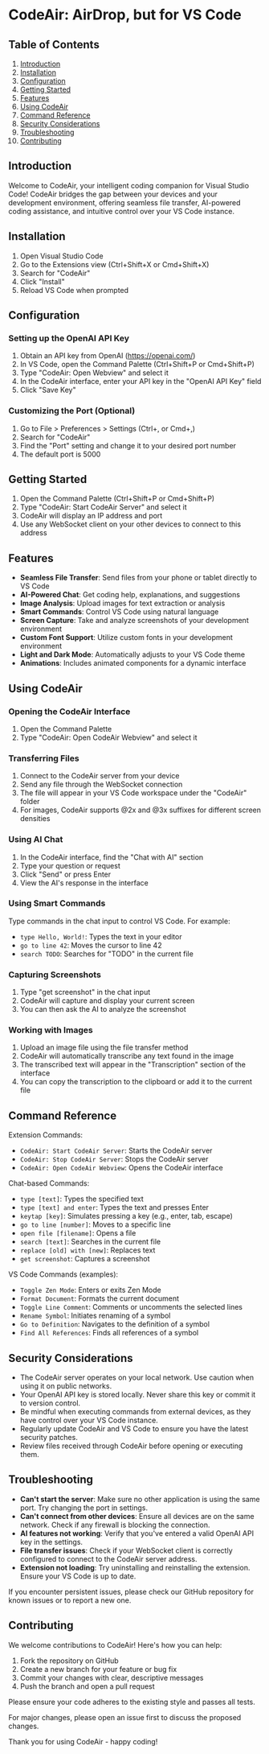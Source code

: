 # CodeAir: AirDrop, but for VS Code

## Table of Contents
1. [Introduction](#introduction)
2. [Installation](#installation)
3. [Configuration](#configuration)
4. [Getting Started](#getting-started)
5. [Features](#features)
6. [Using CodeAir](#using-codeair)
7. [Command Reference](#command-reference)
8. [Security Considerations](#security-considerations)
9. [Troubleshooting](#troubleshooting)
10. [Contributing](#contributing)

## Introduction

Welcome to CodeAir, your intelligent coding companion for Visual Studio Code! CodeAir bridges the gap between your devices and your development environment, offering seamless file transfer, AI-powered coding assistance, and intuitive control over your VS Code instance.

## Installation

1. Open Visual Studio Code
2. Go to the Extensions view (Ctrl+Shift+X or Cmd+Shift+X)
3. Search for "CodeAir"
4. Click "Install"
5. Reload VS Code when prompted

## Configuration

### Setting up the OpenAI API Key

1. Obtain an API key from OpenAI (https://openai.com/)
2. In VS Code, open the Command Palette (Ctrl+Shift+P or Cmd+Shift+P)
3. Type "CodeAir: Open Webview" and select it
4. In the CodeAir interface, enter your API key in the "OpenAI API Key" field
5. Click "Save Key"

### Customizing the Port (Optional)

1. Go to File > Preferences > Settings (Ctrl+, or Cmd+,)
2. Search for "CodeAir"
3. Find the "Port" setting and change it to your desired port number
4. The default port is 5000

## Getting Started

1. Open the Command Palette (Ctrl+Shift+P or Cmd+Shift+P)
2. Type "CodeAir: Start CodeAir Server" and select it
3. CodeAir will display an IP address and port
4. Use any WebSocket client on your other devices to connect to this address

## Features

- **Seamless File Transfer**: Send files from your phone or tablet directly to VS Code
- **AI-Powered Chat**: Get coding help, explanations, and suggestions
- **Image Analysis**: Upload images for text extraction or analysis
- **Smart Commands**: Control VS Code using natural language
- **Screen Capture**: Take and analyze screenshots of your development environment
- **Custom Font Support**: Utilize custom fonts in your development environment
- **Light and Dark Mode**: Automatically adjusts to your VS Code theme
- **Animations**: Includes animated components for a dynamic interface

## Using CodeAir

### Opening the CodeAir Interface

1. Open the Command Palette
2. Type "CodeAir: Open CodeAir Webview" and select it

### Transferring Files

1. Connect to the CodeAir server from your device
2. Send any file through the WebSocket connection
3. The file will appear in your VS Code workspace under the "CodeAir" folder
4. For images, CodeAir supports @2x and @3x suffixes for different screen densities

### Using AI Chat

1. In the CodeAir interface, find the "Chat with AI" section
2. Type your question or request
3. Click "Send" or press Enter
4. View the AI's response in the interface

### Using Smart Commands

Type commands in the chat input to control VS Code. For example:
- `type Hello, World!`: Types the text in your editor
- `go to line 42`: Moves the cursor to line 42
- `search TODO`: Searches for "TODO" in the current file

### Capturing Screenshots

1. Type "get screenshot" in the chat input
2. CodeAir will capture and display your current screen
3. You can then ask the AI to analyze the screenshot

### Working with Images

1. Upload an image file using the file transfer method
2. CodeAir will automatically transcribe any text found in the image
3. The transcribed text will appear in the "Transcription" section of the interface
4. You can copy the transcription to the clipboard or add it to the current file

## Command Reference

Extension Commands:
- `CodeAir: Start CodeAir Server`: Starts the CodeAir server
- `CodeAir: Stop CodeAir Server`: Stops the CodeAir server
- `CodeAir: Open CodeAir Webview`: Opens the CodeAir interface

Chat-based Commands:
- `type [text]`: Types the specified text
- `type [text] and enter`: Types the text and presses Enter
- `keytap [key]`: Simulates pressing a key (e.g., enter, tab, escape)
- `go to line [number]`: Moves to a specific line
- `open file [filename]`: Opens a file
- `search [text]`: Searches in the current file
- `replace [old] with [new]`: Replaces text
- `get screenshot`: Captures a screenshot

VS Code Commands (examples):
- `Toggle Zen Mode`: Enters or exits Zen Mode
- `Format Document`: Formats the current document
- `Toggle Line Comment`: Comments or uncomments the selected lines
- `Rename Symbol`: Initiates renaming of a symbol
- `Go to Definition`: Navigates to the definition of a symbol
- `Find All References`: Finds all references of a symbol

## Security Considerations

- The CodeAir server operates on your local network. Use caution when using it on public networks.
- Your OpenAI API key is stored locally. Never share this key or commit it to version control.
- Be mindful when executing commands from external devices, as they have control over your VS Code instance.
- Regularly update CodeAir and VS Code to ensure you have the latest security patches.
- Review files received through CodeAir before opening or executing them.

## Troubleshooting

- **Can't start the server**: Make sure no other application is using the same port. Try changing the port in settings.
- **Can't connect from other devices**: Ensure all devices are on the same network. Check if any firewall is blocking the connection.
- **AI features not working**: Verify that you've entered a valid OpenAI API key in the settings.
- **File transfer issues**: Check if your WebSocket client is correctly configured to connect to the CodeAir server address.
- **Extension not loading**: Try uninstalling and reinstalling the extension. Ensure your VS Code is up to date.

If you encounter persistent issues, please check our GitHub repository for known issues or to report a new one.

## Contributing

We welcome contributions to CodeAir! Here's how you can help:

1. Fork the repository on GitHub
2. Create a new branch for your feature or bug fix
3. Commit your changes with clear, descriptive messages
4. Push the branch and open a pull request

Please ensure your code adheres to the existing style and passes all tests.

For major changes, please open an issue first to discuss the proposed changes.

Thank you for using CodeAir - happy coding!
